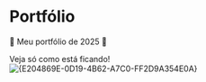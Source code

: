 # Portfólio
🌠 Meu portfólio de 2025 🌠

Veja só como está ficando!
![{E204869E-0D19-4B62-A7C0-FF2D9A354E0A}](https://github.com/user-attachments/assets/41991355-4570-412e-b966-3af0425eda20)
